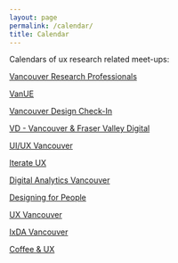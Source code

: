 ```yaml
---
layout: page
permalink: /calendar/
title: Calendar
---
```



<div id="archives">
<!-- <iframe src="https://calendar.google.com/calendar/embed?height=600&wkst=1&bgcolor=%23ffffff&ctz=America%2FVancouver&showTitle=1&showNav=1&showDate=1&showTabs=1&showPrint=0&showTz=1&title=UXR%20Events%20in%20Vancouver&mode=AGENDA&src=ZTQyY2UwNzAxNzM4MmZiYTQyNjg5YzU4NDk5ZTBjNDUxNTk4Nzc1ZDE1OWY0Nzc3YWEzMjc4NTBjNmUwMTI2YkBncm91cC5jYWxlbmRhci5nb29nbGUuY29t&src=MnFnYjFycjVwaDI1cW81ZjgyaWRrbTdnOWhuc25jMWVAaW1wb3J0LmNhbGVuZGFyLmdvb2dsZS5jb20&src=MGZ2Z2NsbmJjMmltNW01MThrMXBzbjc4N3Y3NmQ2bXVAaW1wb3J0LmNhbGVuZGFyLmdvb2dsZS5jb20&src=YWt2aDVpM2hvZTF2dGNicGhmcWttb3ZxZWZzY2U2NzVAaW1wb3J0LmNhbGVuZGFyLmdvb2dsZS5jb20&src=aGR2cG1ycHFsaGJlZTltOHUwcjkzYTVndjAwZjB2cWpAaW1wb3J0LmNhbGVuZGFyLmdvb2dsZS5jb20&src=cjFuc2h2bHQzOG02cGNlNm9rZXA1YjduOGU2NDZ2djRAaW1wb3J0LmNhbGVuZGFyLmdvb2dsZS5jb20&src=bXNoMDhhaXBwOGk4Mm9ycW5sMDJuNTY1a2gzc3YycXJAaW1wb3J0LmNhbGVuZGFyLmdvb2dsZS5jb20&src=bzhiaTRmdm5ybDRvdGE5MDU4cWs4cTNwNWg1djBpNmxAaW1wb3J0LmNhbGVuZGFyLmdvb2dsZS5jb20&src=cWhqcjFvM3MxazUyajdtcGtsbGluZmd0Z2twMTFxOGVAaW1wb3J0LmNhbGVuZGFyLmdvb2dsZS5jb20&color=%23F4511E&color=%23C0CA33&color=%23B39DDB&color=%23E67C73&color=%23F6BF26&color=%23D81B60&color=%237986CB&color=%23D50000&color=%23616161" style="border:solid 1px #777" width="800" height="600" frameborder="0" scrolling="no"></iframe> -->
</div>

Calendars of ux research related meet-ups:

[Vancouver Research Professionals](https://www.meetup.com/vancouver-research-professionals/events/)

[VanUE](https://www.meetup.com/vancouverue/events/)

[Vancouver Design Check-In](https://www.eventbrite.com/o/vancouver-design-check-in-33489266297)

[VD - Vancouver & Fraser Valley Digital](https://www.meetup.com/vd-vancouver-fraser-valley-digital/events/)

[UI/UX Vancouver](https://www.meetup.com/ui-ux-vancouver/events/)

[Iterate UX](https://www.meetup.com/iterateux/events/)

[Digital Analytics Vancouver](https://www.meetup.com/digital-analytics-vancouver/events/)

[Designing for People](https://www.meetup.com/designing-for-people/events)

[UX Vancouver](https://www.meetup.com/uxvancouver/events/)

[IxDA Vancouver](https://www.meetup.com/ixda-vancouver/events/)

[Coffee & UX](https://www.meetup.com/coffee-ux/)

<!-- https://www.meetup.com/the-vancouver-ux-research-lab/events/calendar/ -->
